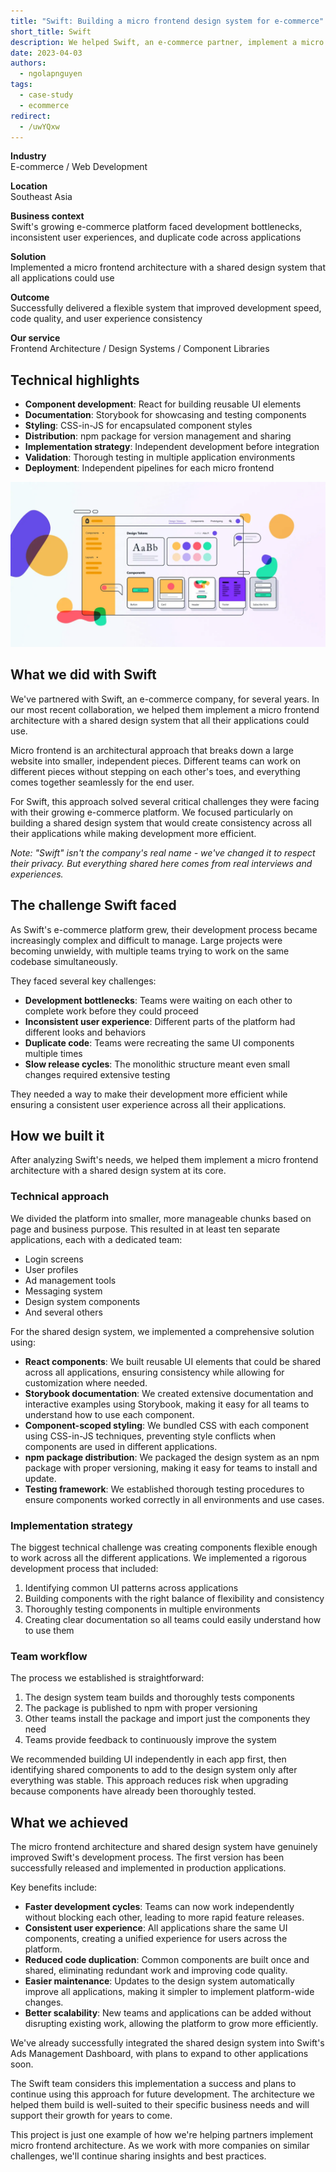 ```yaml
---
title: "Swift: Building a micro frontend design system for e-commerce"
short_title: Swift
description: We helped Swift, an e-commerce partner, implement a micro frontend architecture with a shared design system that improved development efficiency and created a consistent user experience across multiple applications.
date: 2023-04-03
authors:
  - ngolapnguyen
tags:
  - case-study
  - ecommerce
redirect:
  - /uwYQxw
---
```


**Industry**\
E-commerce / Web Development

**Location**\
Southeast Asia

**Business context**\
Swift's growing e-commerce platform faced development bottlenecks, inconsistent user experiences, and duplicate code across applications

**Solution**\
Implemented a micro frontend architecture with a shared design system that all applications could use

**Outcome**\
Successfully delivered a flexible system that improved development speed, code quality, and user experience consistency

**Our service**\
Frontend Architecture / Design Systems / Component Libraries

## Technical highlights

- **Component development**: React for building reusable UI elements
- **Documentation**: Storybook for showcasing and testing components
- **Styling**: CSS-in-JS for encapsulated component styles
- **Distribution**: npm package for version management and sharing
- **Implementation strategy**: Independent development before integration
- **Validation**: Thorough testing in multiple application environments
- **Deployment**: Independent pipelines for each micro frontend

![Swift e-commerce design system](assets/swift-main.webp)

## What we did with Swift

We've partnered with Swift, an e-commerce company, for several years. In our most recent collaboration, we helped them implement a micro frontend architecture with a shared design system that all their applications could use.

Micro frontend is an architectural approach that breaks down a large website into smaller, independent pieces. Different teams can work on different pieces without stepping on each other's toes, and everything comes together seamlessly for the end user.

For Swift, this approach solved several critical challenges they were facing with their growing e-commerce platform. We focused particularly on building a shared design system that would create consistency across all their applications while making development more efficient.

_Note: "Swift" isn't the company's real name - we've changed it to respect their privacy. But everything shared here comes from real interviews and experiences._

## The challenge Swift faced

As Swift's e-commerce platform grew, their development process became increasingly complex and difficult to manage. Large projects were becoming unwieldy, with multiple teams trying to work on the same codebase simultaneously.

They faced several key challenges:

- **Development bottlenecks**: Teams were waiting on each other to complete work before they could proceed
- **Inconsistent user experience**: Different parts of the platform had different looks and behaviors
- **Duplicate code**: Teams were recreating the same UI components multiple times
- **Slow release cycles**: The monolithic structure meant even small changes required extensive testing

They needed a way to make their development more efficient while ensuring a consistent user experience across all their applications.

## How we built it

After analyzing Swift's needs, we helped them implement a micro frontend architecture with a shared design system at its core.

### Technical approach

We divided the platform into smaller, more manageable chunks based on page and business purpose. This resulted in at least ten separate applications, each with a dedicated team:

- Login screens
- User profiles
- Ad management tools
- Messaging system
- Design system components
- And several others

For the shared design system, we implemented a comprehensive solution using:

- **React components**: We built reusable UI elements that could be shared across all applications, ensuring consistency while allowing for customization where needed.
- **Storybook documentation**: We created extensive documentation and interactive examples using Storybook, making it easy for all teams to understand how to use each component.
- **Component-scoped styling**: We bundled CSS with each component using CSS-in-JS techniques, preventing style conflicts when components are used in different applications.
- **npm package distribution**: We packaged the design system as an npm package with proper versioning, making it easy for teams to install and update.
- **Testing framework**: We established thorough testing procedures to ensure components worked correctly in all environments and use cases.

### Implementation strategy

The biggest technical challenge was creating components flexible enough to work across all the different applications. We implemented a rigorous development process that included:

1. Identifying common UI patterns across applications
2. Building components with the right balance of flexibility and consistency
3. Thoroughly testing components in multiple environments
4. Creating clear documentation so all teams could easily understand how to use them

### Team workflow

The process we established is straightforward:

1. The design system team builds and thoroughly tests components
2. The package is published to npm with proper versioning
3. Other teams install the package and import just the components they need
4. Teams provide feedback to continuously improve the system

We recommended building UI independently in each app first, then identifying shared components to add to the design system only after everything was stable. This approach reduces risk when upgrading because components have already been thoroughly tested.

## What we achieved

The micro frontend architecture and shared design system have genuinely improved Swift's development process. The first version has been successfully released and implemented in production applications.

Key benefits include:

- **Faster development cycles**: Teams can now work independently without blocking each other, leading to more rapid feature releases.
- **Consistent user experience**: All applications share the same UI components, creating a unified experience for users across the platform.
- **Reduced code duplication**: Common components are built once and shared, eliminating redundant work and improving code quality.
- **Easier maintenance**: Updates to the design system automatically improve all applications, making it simpler to implement platform-wide changes.
- **Better scalability**: New teams and applications can be added without disrupting existing work, allowing the platform to grow more efficiently.

We've already successfully integrated the shared design system into Swift's Ads Management Dashboard, with plans to expand to other applications soon.

The Swift team considers this implementation a success and plans to continue using this approach for future development. The architecture we helped them build is well-suited to their specific business needs and will support their growth for years to come.

This project is just one example of how we're helping partners implement micro frontend architecture. As we work with more companies on similar challenges, we'll continue sharing insights and best practices.
